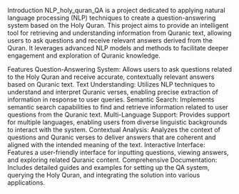 Introduction
NLP_holy_quran_QA is a project dedicated to applying natural language processing (NLP) techniques to create a question-answering system based on the Holy Quran. This project aims to provide an intelligent tool for retrieving and understanding information from Quranic text, allowing users to ask questions and receive relevant answers derived from the Quran. It leverages advanced NLP models and methods to facilitate deeper engagement and exploration of Quranic knowledge.



Features
Question-Answering System: Allows users to ask questions related to the Holy Quran and receive accurate, contextually relevant answers based on Quranic text.
Text Understanding: Utilizes NLP techniques to understand and interpret Quranic verses, enabling precise extraction of information in response to user queries.
Semantic Search: Implements semantic search capabilities to find and retrieve information related to user questions from the Quranic text.
Multi-Language Support: Provides support for multiple languages, enabling users from diverse linguistic backgrounds to interact with the system.
Contextual Analysis: Analyzes the context of questions and Quranic verses to deliver answers that are coherent and aligned with the intended meaning of the text.
Interactive Interface: Features a user-friendly interface for inputting questions, viewing answers, and exploring related Quranic content.
Comprehensive Documentation: Includes detailed guides and examples for setting up the QA system, querying the Holy Quran, and integrating the solution into various applications.
